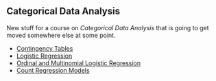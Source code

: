 ## Categorical Data Analysis

New stuff for a course on *Categorical Data Analysis* that is going to get moved somewhere else at some point.

* [Contingency Tables](https://agrogan1.github.io/newstuff/categorical/contingency-tables/contingency-tables-slidy.html)
* [Logistic Regression](https://agrogan1.github.io/newstuff/categorical/logistic-regression/logistic-regression-slidy.html)
* [Ordinal and Multinomial Logistic Regression](https://agrogan1.github.io/newstuff/categorical/ordinal-multinomial-logistic-regression/ordinal-multinomial-logistic-regression-slidy.html)
* [Count Regression Models](https://agrogan1.github.io/newstuff/categorical/count-regression/count-regression-slidy.html)









